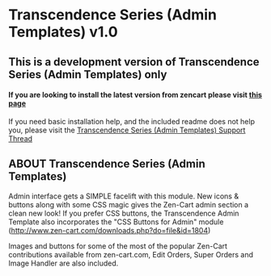 Transcendence Series (Admin Templates) v1.0
============

## This is a development version of Transcendence Series (Admin Templates) only
#### If you are looking to install the latest version from zencart please visit [this page](http://www.zen-cart.com/downloads.php?do=file&id=1807)

If you need basic installation help, and the included readme does not help you, please visit the [Transcendence Series (Admin Templates) Support Thread](http://www.zen-cart.com/showthread.php?211569-Support-Thread-Transcendence-Series-%28Admin-Templates%29)

ABOUT Transcendence Series (Admin Templates)
--------------
Admin interface gets a SIMPLE facelift with this module. New icons & buttons along with some CSS magic gives the Zen-Cart admin section a clean new look! If you prefer CSS buttons, the Transcendence Admin Template also incorporates the "CSS Buttons for Admin" module (http://www.zen-cart.com/downloads.php?do=file&id=1804)

Images and buttons for some of the most of the popular Zen-Cart contributions available from zen-cart.com, Edit Orders, Super Orders and Image Handler are also included.
